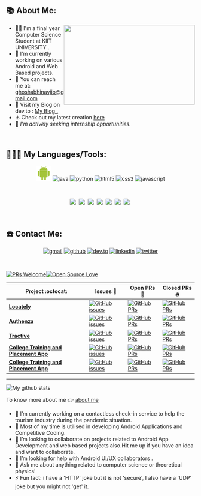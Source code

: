 ## 📚 About Me:
<a href="https://github.com/logicinfinite/"><img align="right" width="350" height="213" src="https://github.com/SABERGLOW/SABERGLOW/blob/master/Misc/aboutme.gif"></a>
  - 👨‍🏫 I'm a final year Computer Science Student at KIIT UNIVERSITY .
  - 🎯 I'm currently working on various Android  and Web Based projects.
  - 📧 You can reach me at: ghoshabhinavjio@gmail.com
  - :book: Visit my Blog on  dev.to : <a href = "https://dev.to/the_unconventional_coder"> My Blog .</a>
  - :anchor: Check out my latest creation <a href = "https://www.producthunt.com/upcoming/instacheckin/"> here </a>
  - 💼 _I'm actively seeking internship opportunities._
  
<p>&nbsp;</p>



## 👨🏻‍💻 My Languages/Tools:
<div>
<p align="center">
<img src="https://github.com/devicons/devicon/blob/master/icons/android/android-original.svg" lt="android" width="40" height="40"/>
<img src="https://devicons.github.io/devicon/devicon.git/icons/java/java-original-wordmark.svg" alt="java" width="40" height="40"/> 
<img src="https://devicons.github.io/devicon/devicon.git/icons/python/python-original.svg" alt="python" width="40" height="40"/>
<img src="https://devicons.github.io/devicon/devicon.git/icons/html5/html5-original-wordmark.svg" alt="html5" width="40" height="40"/> 
<img src="https://devicons.github.io/devicon/devicon.git/icons/css3/css3-original-wordmark.svg" alt="css3" width="40" height="40"/> 
<img src="https://devicons.github.io/devicon/devicon.git/icons/javascript/javascript-original.svg" alt="javascript" width="40" height="40"/>  
<p>&nbsp;</p>
<p align="center">
 <img src="https://img.icons8.com/color/48/000000/git.png"/>&nbsp;
<img src="https://img.icons8.com/fluent/48/000000/github.png"/>&nbsp;
<img src="https://img.icons8.com/color/48/000000/intellij-idea.png"/>&nbsp;
<img src="https://img.icons8.com/dusk/48/000000/google-play.png"/>&nbsp;
<img src="https://img.icons8.com/ios-filled/50/000000/visual-studio-logo.png"/>&nbsp;
<img src="https://img.icons8.com/color/48/000000/sublime-text.png"/>&nbsp;
<img src="https://img.icons8.com/bubbles/50/000000/chrome.png"/>&nbsp;


</div>

<p>&nbsp;</p>

## ☎️ Contact Me:
<p align="center">
<a href = "mailto:ghoshabhinavjio@gmail.com"><img src='https://img.icons8.com/color/48/000000/gmail.png' alt='gmail' height='40'></a>
<a href = https://github.com/logicinfinite><img src='https://img.icons8.com/color/2x/github--v1.png' alt='github' height='40'></a>
<a href = https://dev.to/the_unconventional_coder><img src='https://img.icons8.com/windows/32/000000/dev.png' alt='dev.to' height='40'></a>   
<a href = https://www.linkedin.com/in/abhinavghosh7/><img src='https://img.icons8.com/color/2x/linkedin.png' alt='linkedin' height='40'></a>
<a href = https://www.twitter.com/AbhinavGhosh5/><img src='https://img.icons8.com/cute-clipart/64/000000/twitter.png' alt='twitter' height='40'></a>


<p>&nbsp;</p>

[![PRs Welcome](https://img.shields.io/badge/PRs-welcome-brightgreen.svg?style=flat&logo=github)](https://github.com/logicinfinite)[![Open Source Love](https://badges.frapsoft.com/os/v2/open-source.svg?v=103)](https://github.com/logicinfinite)

|      Project :octocat:   |     Issues :bug:   | Open PRs :bell:  | Closed PRs :fire:  |
|-------------|-------------------|---|---|
| [**Locately**](https://github.com/logicinfinite/locately) | [![GitHub issues](https://img.shields.io/github/issues/logicinfinite/locately?color=green&logo=github&style=flat)](https://github.com/logicinfinite/locately/issues) | [![GitHub PRs](https://img.shields.io/github/issues-pr/logicinfinite/locately?style=flat&logo=github)](https://github.com/logicinfinte/locately/pulls)  | [![GitHub PRs](https://img.shields.io/github/issues-pr-closed/logicinfinite/locately?style=flat&color=critical&logo=github)](https://github.com/logicinfinite/locately/pulls?q=is%3Apr+is%3Aclosed)  |
| [**Authenza**](https://github.com/logicinfinite/authenza) | [![GitHub issues](https://img.shields.io/github/issues/logicinfinite/authenza?color=green&logo=github&style=flat)](https://github.com/logicinfinite/authenza/issues) | [![GitHub PRs](https://img.shields.io/github/issues-pr/logicinfinite/authenza?style=flat&logo=github)](https://github.com/logicinfinte/authenza/pulls)  | [![GitHub PRs](https://img.shields.io/github/issues-pr-closed/logicinfinite/authenza?style=flat&color=critical&logo=github)](https://github.com/logicinfinite/authenza/pulls?q=is%3Apr+is%3Aclosed)  |
| [**Tractive**](https://github.com/logicinfinite/live-activity-tracking-android-app) | [![GitHub issues](https://img.shields.io/github/issues/logicinfinite/live-activity-tracking-android-app?color=green&logo=github&style=flat)](https://github.com/logicinfinte/live-activity-tracking-android-app/issues) | [![GitHub PRs](https://img.shields.io/github/issues-pr/logicinfinite/live-activity-tracking-android-app?style=flat&logo=github)](https://github.com/logicinfinte/live-activity-tracking-android-app/pulls)  | [![GitHub PRs](https://img.shields.io/github/issues-pr-closed/logicinfinite/live-activity-tracking-android-app?style=flat&color=critical&logo=github)](https://github.com/logicinfinite/live-activity-tracking-android-app/pulls?q=is%3Apr+is%3Aclosed)  |
| [**College Training and Placement App**](https://github.com/logicinfinite/KIIT-TNP) | [![GitHub issues](https://img.shields.io/github/issues/logicinfinite/KIIT-TNP?color=green&logo=github&style=flat)](https://github.com/logicinfinite/KIIT-TNP/issues) | [![GitHub PRs](https://img.shields.io/github/issues-pr/logicinfinite/KIIT-TNP?style=flat&logo=github)](https://github.com/logicinfinite/KIIT-TNP/pulls)  | [![GitHub PRs](https://img.shields.io/github/issues-pr-closed/logicinfinite/KIIT-TNP?style=flat&color=critical&logo=github)](https://github.com/logicinfinite/KIIT-TNP/pulls?q=is%3Apr+is%3Aclosed)   |
| [**College Training and Placement App**](https://github.com/logicinfinite/CP-Solutions) | [![GitHub issues](https://img.shields.io/github/issues/logicinfinite/CP-Solutions?color=green&logo=github&style=flat)](https://github.com/logicinfinite/CP-Solutions/issues) | [![GitHub PRs](https://img.shields.io/github/issues-pr/logicinfinite/CP-Solutions?style=flat&logo=github)](https://github.com/logicinfinite/CP-Solutions/pulls)  | [![GitHub PRs](https://img.shields.io/github/issues-pr-closed/logicinfinite/CP-Solutions?style=flat&color=critical&logo=github)](https://github.com/logicinfinite/CP-Solutions/pulls?q=is%3Apr+is%3Aclosed)   |

 ---


![My github stats](https://github-readme-stats.vercel.app/api?username=logicinfinite&show_icons=true&theme=gotham)

 To know  more about me :point_right: [about me ](https://github.com/logicinfinite/logicinfinite/blob/master/ABOUT.md) 
 
- 🔭 I’m currently working on a contactless check-in service to help the tourism industry during  the pandemic situation.
- 🌱 Most of my time is utilised in developing Android Applications  and Competitive Coding.
- 👯 I’m looking to collaborate on projects related to Android App Development and web based projects also.Hit me up if you have an idea and want to collaborate.
- 🤔 I’m looking for help with Android UI/UX collaborators  .
- 💬 Ask me about anything related to computer science or theoretical physics!
- ⚡ Fun fact: i have a 'HTTP' joke but it is not 'secure', I also have a 'UDP' joke but you  might not 'get' it.
